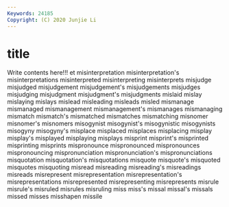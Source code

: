 ```yaml
---
Keywords: 24185
Copyright: (C) 2020 Junjie Li
---
```


# title

Write contents here!!!
et 
misinterpretation 
misinterpretation's 
misinterpretations 
misinterpreted 
misinterpreting 
misinterprets 
misjudge 
misjudged 
misjudgement
misjudgement's 
misjudgements 
misjudges 
misjudging 
misjudgment 
misjudgment's 
misjudgments 
mislaid 
mislay 
mislaying
mislays 
mislead 
misleading 
misleads 
misled 
mismanage 
mismanaged 
mismanagement 
mismanagement's 
mismanages
mismanaging 
mismatch 
mismatch's 
mismatched 
mismatches 
mismatching 
misnomer 
misnomer's 
misnomers 
misogynist
misogynist's 
misogynistic 
misogynists 
misogyny 
misogyny's 
misplace 
misplaced 
misplaces 
misplacing 
misplay
misplay's 
misplayed 
misplaying 
misplays 
misprint 
misprint's 
misprinted 
misprinting 
misprints 
mispronounce
mispronounced 
mispronounces 
mispronouncing 
mispronunciation 
mispronunciation's 
mispronunciations 
misquotation 
misquotation's 
misquotations 
misquote
misquote's 
misquoted 
misquotes 
misquoting 
misread 
misreading 
misreading's 
misreadings 
misreads 
misrepresent
misrepresentation 
misrepresentation's 
misrepresentations 
misrepresented 
misrepresenting 
misrepresents 
misrule 
misrule's 
misruled 
misrules
misruling 
miss 
miss's 
missal 
missal's 
missals 
missed 
misses 
misshapen 
missile
